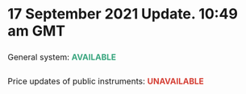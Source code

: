 # 17 September 2021 Update. 10:49 am GMT

<p style="box-sizing: border-box; margin-bottom: 0px; margin-left: 0in; font-size: 16px; line-height: 32px; word-break: normal; overflow-wrap: break-word; text-align: justify;"><span dir="ltr" style="box-sizing: border-box; font-size: 16px; line-height: 32px;">General system: <span style="color: rgb(58, 166, 127);"><strong>AVAILABLE</strong></span></span></p>

<p style="box-sizing: border-box; margin-bottom: 0px; margin-left: 0in; font-size: 16px; line-height: 32px; word-break: normal; overflow-wrap: break-word; text-align: justify;"><span dir="ltr" style="box-sizing: border-box; font-size: 16px; line-height: 32px;">Price updates of public instruments: <span style="color: rgb(213, 64, 54);"><strong>UNAVAILABLE</strong></span></span></p>